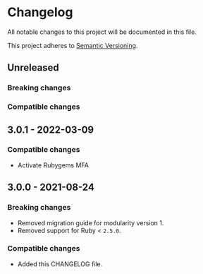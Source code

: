 # Changelog
All notable changes to this project will be documented in this file.

This project adheres to [Semantic Versioning](http://semver.org/spec/v2.0.0.html).

## Unreleased

### Breaking changes

### Compatible changes


## 3.0.1 - 2022-03-09

### Compatible changes

- Activate Rubygems MFA


## 3.0.0 - 2021-08-24

### Breaking changes

- Removed migration guide for modularity version 1.
- Removed support for Ruby < `2.5.0`.

### Compatible changes

- Added this CHANGELOG file.
